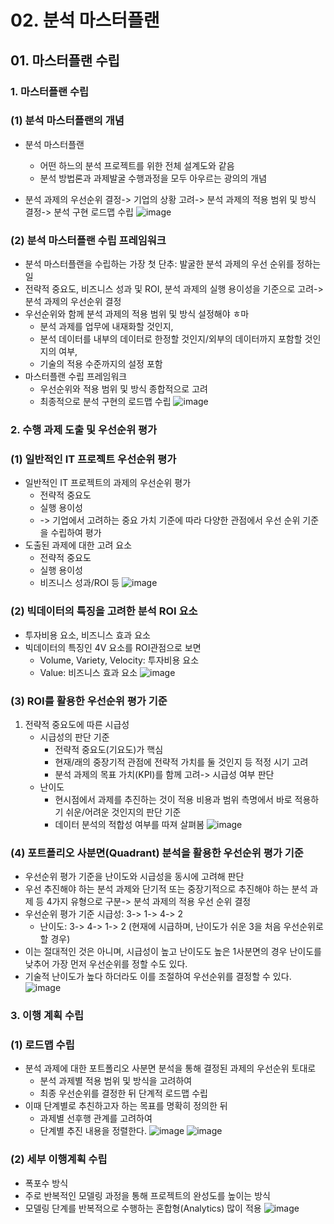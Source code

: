 # 02. 분석 마스터플랜
## 01. 마스터플랜 수립
### 1. 마스터플랜 수립
### (1) 분석 마스터플랜의 개념
* 분석 마스터플랜
    * 어떤 하느의 분석 프로젝트를 위한 전체 설계도와 같음
    * 분석 방법론과 과제발굴 수행과정을 모두 아우르는 광의의 개념

* 분석 과제의 우선순위 결정-> 기업의 상황 고려-> 분석 과제의 적용 범위 및 방식 결정-> 분석 구현 로드맵 수립
![image](https://github.com/qlkdkd/2-winter/assets/71871927/04d4b96a-1d59-45ae-892f-679a54191851)

### (2) 분석 마스터플랜 수립 프레임워크
* 분석 마스터플랜을 수립하는 가장 첫 단추: 발굴한 분석 과제의 우선 순위를 정하는 일
* 전략적 중요도, 비즈니스 성과 및 ROI, 분석 과제의 실행 용이성을 기준으로 고려-> 분석 과제의 우선순위 결정
* 우선순위와 함께 분석 과제의 적용 범위 및 방식 설정해야 ㅎ마
    * 분석 과제를 업무에 내재화할 것인지,
    * 분석 데이터를 내부의 데이터로 한정할 것인지/외부의 데이터까지 포함할 것인지의 여부,
    * 기술의 적용 수준까지의 설정 포함
* 마스터플랜 수립 프레임워크
    * 우선순위와 적용 범위 및 방식 종합적으로 고려
    * 최종적으로 분석 구현의 로드맵 수립
![image](https://github.com/qlkdkd/2-winter/assets/71871927/f2a39e89-1cb9-49cc-bde7-d0131d4811aa)

### 2. 수행 과제 도출 및 우선순위 평가
### (1) 일반적인 IT 프로젝트 우선순위 평가
* 일반적인 IT 프로젝트의 과제의 우선순위 평가
   * 전략적 중요도
   * 실행 용이성
   * -> 기업에서 고려하는 중요 가치 기준에 따라 다양한 관점에서 우선 순위 기준을 수립하여 평가
* 도출된 과제에 대한 고려 요소
   * 전략적 중요도
   * 실행 용이성
   * 비즈니스 성과/ROI 등
![image](https://github.com/qlkdkd/2-winter/assets/71871927/c233ff3d-dd8d-48ba-bc17-ba1b42f16e4b)

### (2) 빅데이터의 특징을 고려한 분석 ROI 요소
* 투자비용 요소, 비즈니스 효과 요소
* 빅데이터의 특징인 4V 요소를 ROI관점으로 보면
     * Volume, Variety, Velocity: 투자비용 요소
     * Value: 비즈니스 효과 요소
![image](https://github.com/qlkdkd/2-winter/assets/71871927/c1621d15-1e1a-4132-92ef-fce1ee5026a2)

### (3) ROI를 활용한 우선순위 평가 기준
1. 전략적 중요도에 따른 시급성
   * 시급성의 판단 기준
      * 전략적 중요도(기요도)가 핵심
      * 현재/래의 중장기적 관점에 전략적 가치를 둘 것인지 등 적정 시기 고려
      * 분석 과제의 목표 가치(KPI)를 함께 고려-> 시급성 여부 판단
   * 난이도
      * 현시점에서 과제를 추진하는 것이 적용 비용과 범위 측명에서 바로 적용하기 쉬운/어려운 것인지의 판단 기준
      * 데이터 분석의 적합성 여부를 따져 살펴봄
![image](https://github.com/qlkdkd/2-winter/assets/71871927/dc843437-aae7-40be-b637-9381ce866de7)

### (4) 포트폴리오 사분면(Quadrant) 분석을 활용한 우선순위 평가 기준
* 우선순위 평가 기준을 난이도와 시급성을 동시에 고려해 판단
* 우선 추진해야 하는 분석 과제와 단기적 또는 중장기적으로 추진해야 하는 분석 과제 등 4가지 유형으로 구분-> 분석 과제의 적용 우선 순위 결정
* 우선순위 평가 기준 시급성: 3-> 1-> 4-> 2
   * 난이도: 3-> 4-> 1-> 2 (현재에 시급하며, 난이도가 쉬운 3을 처음 우선순위로 할 경우)
* 이는 절대적인 것은 아니며, 시급성이 높고 난이도도 높은 1사분면의 경우 난이도를 낮추어 가장 먼저 우선순위를 정할 수도 있다.
* 기술적 난이도가 높다 하더라도 이를 조절하여 우선순위를 결정할 수 있다.
![image](https://github.com/qlkdkd/2-winter/assets/71871927/d9dff60d-29d8-43e0-9d70-7090a2f9c24c)

### 3. 이행 계획 수립
### (1) 로드맵 수립
* 분석 과제에 대한 포트폴리오 사분면 분석을 통해 결정된 과제의 우선순위 토대로
   * 분석 과제별 적용 범위 및 방식을 고려하여
   * 최종 우선순위를 결정한 뒤 단계적 로드맵 수립
* 이때 단계별로 추친하고자 하는 목표를 명확히 정의한 뒤
   * 과제별 선후행 관계를 고려하여
   * 단계별 추진 내용을 정렬한다.
![image](https://github.com/qlkdkd/2-winter/assets/71871927/28413078-a2e7-4490-ab85-33bfe2f51b18)
![image](https://github.com/qlkdkd/2-winter/assets/71871927/7702c06a-7229-4788-a1c7-abe213c698a1)

### (2) 세부 이행계획 수립
* 폭포수 방식
* 주로 반복적인 모델링 과정을 통해 프로젝트의 완성도를 높이는 방식
* 모델링 단계를 반복적으로 수행하는 혼합형(Analytics) 많이 적용
![image](https://github.com/qlkdkd/2-winter/assets/71871927/ac12670c-4423-471d-83c5-3ef1ce3a0b59)
